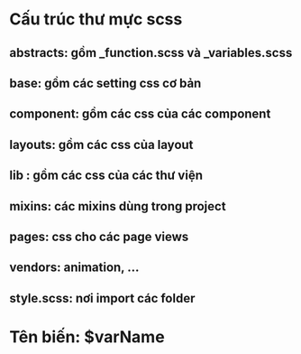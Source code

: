 # Cấu trúc thư mực scss
## abstracts: gồm _function.scss và _variables.scss
## base: gồm các setting css cơ bản 
## component: gồm các css của các component
## layouts: gồm các css của layout
## lib : gồm các css của các thư viện
## mixins: các mixins dùng trong project
## pages: css cho các page views
## vendors: animation, ...
## style.scss: nơi import các folder 


# Tên biến: $varName
